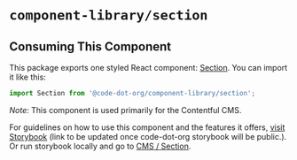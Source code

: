 # `component-library/section`

## Consuming This Component

This package exports one styled React component: [Section](Section.tsx).
You can import it like this:

```javascript
import Section from '@code-dot-org/component-library/section';
```

_Note:_ This component is used primarily for the Contentful CMS.

For guidelines on how to use this component and the features it
offers, [visit Storybook](https://code-dot-org.github.io/dsco_)
(link to be updated once code-dot-org storybook will be public.).
Or run storybook locally and go
to [CMS / Section](http://localhost:9001/?path=/docs/designsystem-video--docs).
